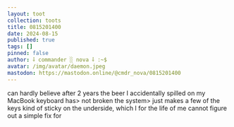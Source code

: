 ```yaml
---
layout: toot
collection: toots
title: 0815201400
date: 2024-08-15
published: true
tags: []
pinned: false
author: ⸸ commander ░ nova ⸸ :~$
avatar: /img/avatar/daemon.jpeg
mastodon: https://mastodon.online/@cmdr_nova/0815201400
---
```


can hardly believe after 2 years the beer I accidentally spilled on my MacBook keyboard has> not broken the system> just makes a few of the keys kind of sticky on the underside, which I for the life of me cannot figure out a simple fix for
